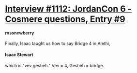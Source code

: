 # [Interview #1112: JordanCon 6 - Cosmere questions, Entry #9](https://www.theoryland.com/intvmain.php?i=1112#9)

#### rossnewberry

Finally, Isaac taught us how to say Bridge 4 in Alethi,

#### Isaac Stewart

which is "vev gesheh." Vev = 4, Gesheh = bridge.

